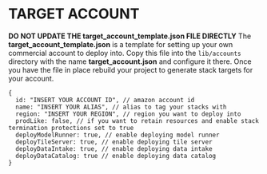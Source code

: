 # TARGET ACCOUNT

**DO NOT UPDATE THE target_account_template.json FILE DIRECTLY**
The **target_account_template.json** is a template for setting up your own commercial account to deploy into. Copy this file
into the `lib/accounts` directory with the name **target_account.json** and configure it there. Once you have the file
in place rebuild your project to generate stack targets for your account.

```
{
  id: "INSERT YOUR ACCOUNT ID", // amazon account id
  name: "INSERT YOUR ALIAS", // alias to tag your stacks with
  region: "INSERT YOUR REGION", // region you want to deploy into
  prodLike: false, // if you want to retain resources and enable stack termination protections set to true
  deployModelRunner: true, // enable deploying model runner
  deployTileServer: true, // enable deploying tile server
  deployDataIntake: true, // enable deploying data intake
  deployDataCatalog: true // enable deploying data catalog
}
```
